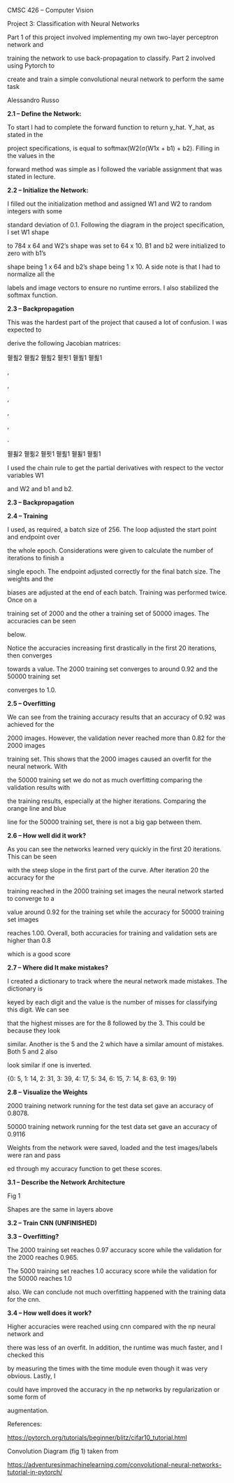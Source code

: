 ﻿

CMSC 426 – Computer Vision

Project 3: Classification with Neural Networks

Part 1 of this project involved implementing my own two-layer perceptron network and

training the network to use back-propagation to classify. Part 2 involved using Pytorch to

create and train a simple convolutional neural network to perform the same task

Alessandro Russo





**2.1 – Define the Network:**

To start I had to complete the forward function to return y\_hat. Y\_hat, as stated in the

project specifications, is equal to softmax(W2(σ(W1x + b1) + b2). Filling in the values in the

forward method was simple as I followed the variable assignment that was stated in lecture.

**2.2 – Initialize the Network:**

I filled out the initialization method and assigned W1 and W2 to random integers with some

standard deviation of 0.1. Following the diagram in the project specification, I set W1 shape

to 784 x 64 and W2’s shape was set to 64 x 10. B1 and b2 were initialized to zero with b1’s

shape being 1 x 64 and b2’s shape being 1 x 10. A side note is that I had to normalize all the

labels and image vectors to ensure no runtime errors. I also stabilized the softmax function.

**2.3 – Backpropagation**

This was the hardest part of the project that caused a lot of confusion. I was expected to

derive the following Jacobian matrices:

휕푎2 휕푎2 휕푎2 휕푓1 휕푎1 휕푎1

,

,

,

,

,

.

휕푏2 휕푊2 휕푓1 휕푎1 휕푏1 휕푊1

I used the chain rule to get the partial derivatives with respect to the vector variables W1

and W2 and b1 and b2.





**2.3 – Backpropagation**





**2.4 – Training**

I used, as required, a batch size of 256. The loop adjusted the start point and endpoint over

the whole epoch. Considerations were given to calculate the number of iterations to finish a

single epoch. The endpoint adjusted correctly for the final batch size. The weights and the

biases are adjusted at the end of each batch. Training was performed twice. Once on a

training set of 2000 and the other a training set of 50000 images. The accuracies can be seen

below.

Notice the accuracies increasing first drastically in the first 20 iterations, then converges

towards a value. The 2000 training set converges to around 0.92 and the 50000 training set

converges to 1.0.

**2.5 – Overfitting**

We can see from the training accuracy results that an accuracy of 0.92 was achieved for the

2000 images. However, the validation never reached more than 0.82 for the 2000 images

training set. This shows that the 2000 images caused an overfit for the neural network. With

the 50000 training set we do not as much overfitting comparing the validation results with

the training results, especially at the higher iterations. Comparing the orange line and blue

line for the 50000 training set, there is not a big gap between them.





**2.6 – How well did it work?**

As you can see the networks learned very quickly in the first 20 iterations. This can be seen

with the steep slope in the first part of the curve. After iteration 20 the accuracy for the

training reached in the 2000 training set images the neural network started to converge to a

value around 0.92 for the training set while the accuracy for 50000 training set images

reaches 1.00. Overall, both accuracies for training and validation sets are higher than 0.8

which is a good score

**2.7 – Where did It make mistakes?**

I created a dictionary to track where the neural network made mistakes. The dictionary is

keyed by each digit and the value is the number of misses for classifying this digit. We can see

that the highest misses are for the 8 followed by the 3. This could be because they look

similar. Another is the 5 and the 2 which have a similar amount of mistakes. Both 5 and 2 also

look similar if one is inverted.

{0: 5, 1: 14, 2: 31, 3: 39, 4: 17, 5: 34, 6: 15, 7: 14, 8: 63, 9: 19}

**2.8 – Visualize the Weights**

2000 training network running for the test data set gave an accuracy of 0.8078.

50000 training network running for the test data set gave an accuracy of 0.9116

Weights from the network were saved, loaded and the test images/labels were ran and pass

ed through my accuracy function to get these scores.

**3.1 – Describe the Network Architecture**

Fig 1

Shapes are the same in layers above





**3.2 – Train CNN (UNFINISHED)**

**3.3 – Overfitting?**

The 2000 training set reaches 0.97 accuracy score while the validation for the 2000 reaches 0.965.

The 5000 training set reaches 1.0 accuracy score while the validation for the 50000 reaches 1.0

also. We can conclude not much overfitting happened with the training data for the cnn.

**3.4 – How well does it work?**

Higher accuracies were reached using cnn compared with the np neural network and

there was less of an overfit. In addition, the runtime was much faster, and I checked this

by measuring the times with the time module even though it was very obvious. Lastly, I

could have improved the accuracy in the np networks by regularization or some form of

augmentation.





References:

<https://pytorch.org/tutorials/beginner/blitz/cifar10_tutorial.html>

Convolution Diagram (fig 1) taken from

https://adventuresinmachinelearning.com/convolutional-neural-networks-tutorial-in-pytorch/

